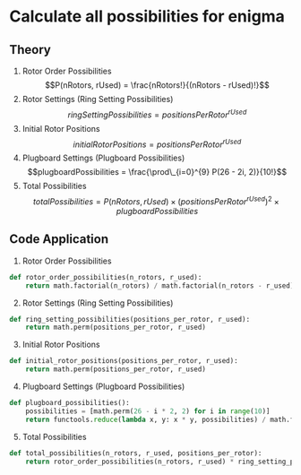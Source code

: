 # Calculate all possibilities for enigma

## Theory
1. Rotor Order Possibilities
$$P(nRotors, rUsed) = \frac{nRotors!}{(nRotors - rUsed)!}$$
2. Rotor Settings (Ring Setting Possibilities)
$$ringSettingPossibilities = positionsPerRotor^{rUsed}$$
3. Initial Rotor Positions
$$initialRotorPositions = positionsPerRotor^{rUsed}$$
4. Plugboard Settings (Plugboard Possibilities)
$$plugboardPossibilities = \frac{\prod\_{i=0}^{9} P(26 - 2i, 2)}{10!}$$
5. Total Possibilities
$$totalPossibilities = P(nRotors, rUsed) \times (positionsPerRotor^{rUsed})^2 \times plugboardPossibilities$$

## Code Application

1. Rotor Order Possibilities
```python
def rotor_order_possibilities(n_rotors, r_used):
    return math.factorial(n_rotors) / math.factorial(n_rotors - r_used)
```

2. Rotor Settings (Ring Setting Possibilities)
```python
def ring_setting_possibilities(positions_per_rotor, r_used):
    return math.perm(positions_per_rotor, r_used)
```

3. Initial Rotor Positions
```python
def initial_rotor_positions(positions_per_rotor, r_used):
    return math.perm(positions_per_rotor, r_used)
```

4. Plugboard Settings (Plugboard Possibilities)
```python
def plugboard_possibilities():
    possibilities = [math.perm(26 - i * 2, 2) for i in range(10)]
    return functools.reduce(lambda x, y: x * y, possibilities) / math.factorial(10)
```

5. Total Possibilities
```python
def total_possibilities(n_rotors, r_used, positions_per_rotor):
    return rotor_order_possibilities(n_rotors, r_used) * ring_setting_possibilities(positions_per_rotor, r_used) ** 2 * plugboard_possibilities()
```
